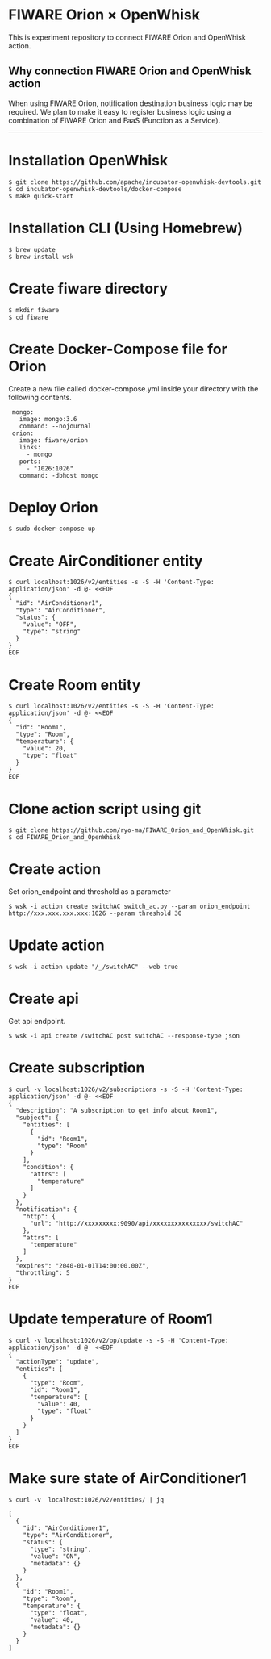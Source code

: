 # FIWARE Orion × OpenWhisk

This is experiment repository to connect FIWARE Orion and OpenWhisk action.

## Why connection FIWARE Orion and OpenWhisk action

When using FIWARE Orion, notification destination business logic may be required.
We plan to make it easy to register business logic using a combination of FIWARE Orion and FaaS (Function as a Service).

---

# Installation OpenWhisk

```
$ git clone https://github.com/apache/incubator-openwhisk-devtools.git
$ cd incubator-openwhisk-devtools/docker-compose
$ make quick-start
```

# Installation CLI (Using Homebrew)

```
$ brew update
$ brew install wsk
```

# Create fiware directory

```
$ mkdir fiware
$ cd fiware
```

# Create Docker-Compose file for Orion

Create a new file called docker-compose.yml inside your directory with the following contents.

```
 mongo:
   image: mongo:3.6
   command: --nojournal
 orion:
   image: fiware/orion
   links:
     - mongo
   ports:
     - "1026:1026"
   command: -dbhost mongo
```

# Deploy Orion

```
$ sudo docker-compose up
```

# Create AirConditioner entity

```
$ curl localhost:1026/v2/entities -s -S -H 'Content-Type: application/json' -d @- <<EOF
{
  "id": "AirConditioner1",
  "type": "AirConditioner",
  "status": {
    "value": "OFF",
    "type": "string"
  }
}
EOF
```

# Create Room entity

```
$ curl localhost:1026/v2/entities -s -S -H 'Content-Type: application/json' -d @- <<EOF
{
  "id": "Room1",
  "type": "Room",
  "temperature": {
    "value": 20,
    "type": "float"
  }
}
EOF
```

# Clone action script using git

```
$ git clone https://github.com/ryo-ma/FIWARE_Orion_and_OpenWhisk.git
$ cd FIWARE_Orion_and_OpenWhisk
```

# Create  action

Set orion_endpoint and threshold as a parameter

```
$ wsk -i action create switchAC switch_ac.py --param orion_endpoint http://xxx.xxx.xxx.xxx:1026 --param threshold 30
```

# Update  action

```
$ wsk -i action update "/_/switchAC" --web true
```

# Create api

Get api endpoint.

```
$ wsk -i api create /switchAC post switchAC --response-type json
```

# Create subscription

```
$ curl -v localhost:1026/v2/subscriptions -s -S -H 'Content-Type: application/json' -d @- <<EOF
{
  "description": "A subscription to get info about Room1",
  "subject": {
    "entities": [
      {
        "id": "Room1",
        "type": "Room"
      }
    ],
    "condition": {
      "attrs": [
        "temperature"
      ]
    }
  },
  "notification": {
    "http": {
      "url": "http://xxxxxxxxx:9090/api/xxxxxxxxxxxxxxx/switchAC"
    },
    "attrs": [
      "temperature"
    ]
  },
  "expires": "2040-01-01T14:00:00.00Z",
  "throttling": 5
}
EOF
```

# Update temperature of Room1

```
$ curl -v localhost:1026/v2/op/update -s -S -H 'Content-Type: application/json' -d @- <<EOF
{
  "actionType": "update",
  "entities": [
    {
      "type": "Room",
      "id": "Room1",
      "temperature": {
        "value": 40,
        "type": "float"
      }
    }
  ]
}
EOF
```

# Make sure state of AirConditioner1


```
$ curl -v  localhost:1026/v2/entities/ | jq
```

```
[
  {
    "id": "AirConditioner1",
    "type": "AirConditioner",
    "status": {
      "type": "string",
      "value": "ON",
      "metadata": {}
    }
  },
  {
    "id": "Room1",
    "type": "Room",
    "temperature": {
      "type": "float",
      "value": 40,
      "metadata": {}
    }
  }
]
